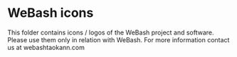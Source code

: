 # WeBash icons
This folder contains icons / logos of the WeBash project and software.
Please use them only in relation with WeBash.
For more information contact us at webash<at>taokann.com

